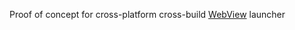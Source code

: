 Proof of concept for cross-platform cross-build [WebView](https://github.com/webview/webview) launcher
